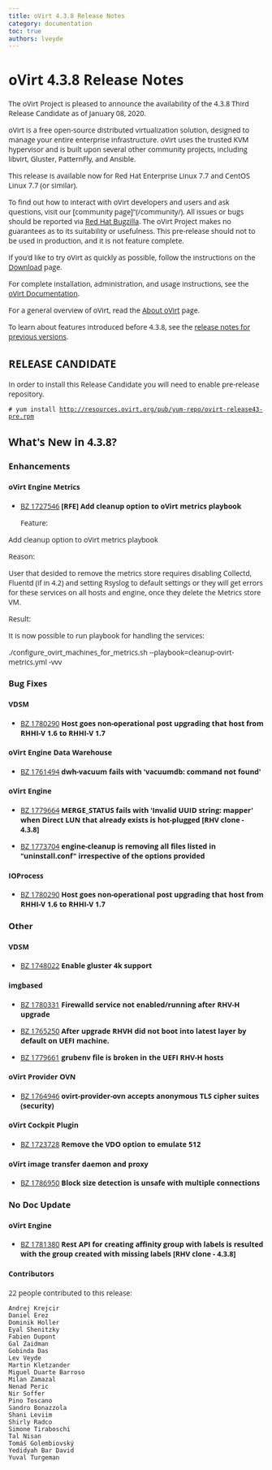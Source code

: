```yaml
---
title: oVirt 4.3.8 Release Notes
category: documentation
toc: true
authors: lveyde
---
```


<style>
h1, h2, h3, h4, h5, h6, li, a, p {
    font-family: 'Open Sans', sans-serif !important;
}
</style>

# oVirt 4.3.8 Release Notes

The oVirt Project is pleased to announce the availability of the 4.3.8 Third Release Candidate as of January 08, 2020.

oVirt is a free open-source distributed virtualization solution,
designed to manage your entire enterprise infrastructure.
oVirt uses the trusted KVM hypervisor and is built upon several other community
projects, including libvirt, Gluster, PatternFly, and Ansible.

This release is available now for Red Hat Enterprise Linux 7.7 and
CentOS Linux 7.7 (or similar).


To find out how to interact with oVirt developers and users and ask questions,
visit our [community page]"(/community/).
All issues or bugs should be reported via
[Red Hat Bugzilla](https://bugzilla.redhat.com/enter_bug.cgi?classification=oVirt).
The oVirt Project makes no guarantees as to its suitability or usefulness.
This pre-release should not to be used in production, and it is not feature
complete.


If you'd like to try oVirt as quickly as possible, follow the instructions on
the [Download](/download/) page.

For complete installation, administration, and usage instructions, see
the [oVirt Documentation](/documentation/).

For a general overview of oVirt, read the [About oVirt](/community/about.html)
page.

To learn about features introduced before 4.3.8, see the
[release notes for previous versions](/documentation/#previous-release-notes).

## RELEASE CANDIDATE

In order to install this Release Candidate you will need to enable pre-release repository.

`# yum install `[`http://resources.ovirt.org/pub/yum-repo/ovirt-release43-pre.rpm`](http://resources.ovirt.org/pub/yum-repo/ovirt-release43-pre.rpm)



## What's New in 4.3.8?

### Enhancements

#### oVirt Engine Metrics

 - [BZ 1727546](https://bugzilla.redhat.com/1727546) **[RFE] Add cleanup option to oVirt metrics playbook**

   Feature: 

Add cleanup option to oVirt metrics playbook



Reason: 

User that desided to remove the metrics store requires disabling Collectd, Fluentd (if in 4.2) and setting Rsyslog to default settings or they will get errors for these services on all hosts and engine, once they delete the Metrics store VM.



Result: 

It is now possible to run playbook for handling the services:

./configure_ovirt_machines_for_metrics.sh --playbook=cleanup-ovirt-metrics.yml -vvv


### Bug Fixes

#### VDSM

 - [BZ 1780290](https://bugzilla.redhat.com/1780290) **Host goes non-operational post upgrading that host from RHHI-V 1.6 to RHHI-V 1.7**


#### oVirt Engine Data Warehouse

 - [BZ 1761494](https://bugzilla.redhat.com/1761494) **dwh-vacuum fails with 'vacuumdb: command not found'**


#### oVirt Engine

 - [BZ 1779664](https://bugzilla.redhat.com/1779664) **MERGE_STATUS fails with 'Invalid UUID string: mapper' when Direct LUN that already exists is hot-plugged [RHV clone - 4.3.8]**

 - [BZ 1773704](https://bugzilla.redhat.com/1773704) **engine-cleanup is removing all files listed in "uninstall.conf" irrespective of the options provided**


#### IOProcess

 - [BZ 1780290](https://bugzilla.redhat.com/1780290) **Host goes non-operational post upgrading that host from RHHI-V 1.6 to RHHI-V 1.7**


### Other

#### VDSM

 - [BZ 1748022](https://bugzilla.redhat.com/1748022) **Enable gluster 4k support**

   


#### imgbased

 - [BZ 1780331](https://bugzilla.redhat.com/1780331) **Firewalld service not enabled/running after RHV-H upgrade**

   

 - [BZ 1765250](https://bugzilla.redhat.com/1765250) **After upgrade RHVH did not boot into latest layer by default on UEFI machine.**

   

 - [BZ 1779661](https://bugzilla.redhat.com/1779661) **grubenv file is broken in the UEFI RHV-H hosts**

   


#### oVirt Provider OVN

 - [BZ 1764946](https://bugzilla.redhat.com/1764946) **ovirt-provider-ovn accepts anonymous TLS cipher suites (security)**

   


#### oVirt Cockpit Plugin

 - [BZ 1723728](https://bugzilla.redhat.com/1723728) **Remove the VDO option to emulate 512**

   


#### oVirt image transfer daemon and proxy

 - [BZ 1786950](https://bugzilla.redhat.com/1786950) **Block size detection is unsafe with multiple connections**

   


### No Doc Update

#### oVirt Engine

 - [BZ 1781380](https://bugzilla.redhat.com/1781380) **Rest API for creating affinity group with labels is resulted with the group created with missing labels [RHV clone - 4.3.8]**

   


#### Contributors

22 people contributed to this release:

	Andrej Krejcir
	Daniel Erez
	Dominik Holler
	Eyal Shenitzky
	Fabien Dupont
	Gal Zaidman
	Gobinda Das
	Lev Veyde
	Martin Kletzander
	Miguel Duarte Barroso
	Milan Zamazal
	Nenad Peric
	Nir Soffer
	Pino Toscano
	Sandro Bonazzola
	Shani Leviim
	Shirly Radco
	Simone Tiraboschi
	Tal Nisan
	Tomáš Golembiovský
	Yedidyah Bar David
	Yuval Turgeman
